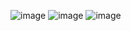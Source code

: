 ![image](https://github.com/Abanoubyanni/Payment-Application-Udacity/assets/93224083/e0943dd0-2cf1-4a23-adcc-a11a45b4dffe)
![image](https://github.com/Abanoubyanni/Payment-Application-Udacity/assets/93224083/f8534200-588c-498f-a352-01d7b2261d78)
![image](https://github.com/Abanoubyanni/Payment-Application-Udacity/assets/93224083/779e44be-4402-4739-9daa-cd284beba275)
